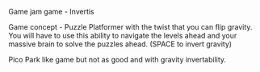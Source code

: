Game jam game - Invertis

Game concept - Puzzle Platformer with the twist that you can flip gravity. You will have to use this ability to navigate the levels ahead and your massive brain to solve the puzzles ahead. 
(SPACE to invert gravity)

Pico Park like game but not as good and with gravity invertability.
